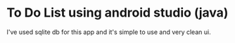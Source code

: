 # To Do List using android studio (java)
I've used sqlite db for this app and it's simple to use and very clean ui.
